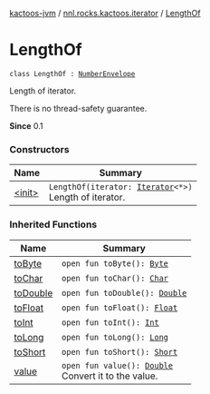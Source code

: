 [kactoos-jvm](../../index.md) / [nnl.rocks.kactoos.iterator](../index.md) / [LengthOf](./index.md)

# LengthOf

`class LengthOf : `[`NumberEnvelope`](../../nnl.rocks.kactoos.scalar/-number-envelope/index.md)

Length of iterator.

There is no thread-safety guarantee.

**Since**
0.1

### Constructors

| Name | Summary |
|---|---|
| [&lt;init&gt;](-init-.md) | `LengthOf(iterator: `[`Iterator`](https://kotlinlang.org/api/latest/jvm/stdlib/kotlin.collections/-iterator/index.html)`<*>)`<br>Length of iterator. |

### Inherited Functions

| Name | Summary |
|---|---|
| [toByte](../../nnl.rocks.kactoos.scalar/-number-envelope/to-byte.md) | `open fun toByte(): `[`Byte`](https://kotlinlang.org/api/latest/jvm/stdlib/kotlin/-byte/index.html) |
| [toChar](../../nnl.rocks.kactoos.scalar/-number-envelope/to-char.md) | `open fun toChar(): `[`Char`](https://kotlinlang.org/api/latest/jvm/stdlib/kotlin/-char/index.html) |
| [toDouble](../../nnl.rocks.kactoos.scalar/-number-envelope/to-double.md) | `open fun toDouble(): `[`Double`](https://kotlinlang.org/api/latest/jvm/stdlib/kotlin/-double/index.html) |
| [toFloat](../../nnl.rocks.kactoos.scalar/-number-envelope/to-float.md) | `open fun toFloat(): `[`Float`](https://kotlinlang.org/api/latest/jvm/stdlib/kotlin/-float/index.html) |
| [toInt](../../nnl.rocks.kactoos.scalar/-number-envelope/to-int.md) | `open fun toInt(): `[`Int`](https://kotlinlang.org/api/latest/jvm/stdlib/kotlin/-int/index.html) |
| [toLong](../../nnl.rocks.kactoos.scalar/-number-envelope/to-long.md) | `open fun toLong(): `[`Long`](https://kotlinlang.org/api/latest/jvm/stdlib/kotlin/-long/index.html) |
| [toShort](../../nnl.rocks.kactoos.scalar/-number-envelope/to-short.md) | `open fun toShort(): `[`Short`](https://kotlinlang.org/api/latest/jvm/stdlib/kotlin/-short/index.html) |
| [value](../../nnl.rocks.kactoos.scalar/-number-envelope/value.md) | `open fun value(): `[`Double`](https://kotlinlang.org/api/latest/jvm/stdlib/kotlin/-double/index.html)<br>Convert it to the value. |
